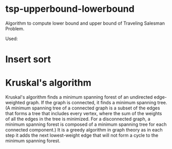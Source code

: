 # tsp-upperbound-lowerbound
Algorithm to compute lower bound and upper bound of Traveling Salesman Problem.

Used:

<h1>Insert sort</h1>
<h1>Kruskal's algorithm</h1>

Kruskal's algorithm finds a minimum spanning forest of an undirected edge-weighted graph. If the graph is connected, it finds a minimum spanning tree. (A minimum spanning tree of a connected graph is a subset of the edges that forms a tree that includes every vertex, where the sum of the weights of all the edges in the tree is minimized. For a disconnected graph, a minimum spanning forest is composed of a minimum spanning tree for each connected component.) It is a greedy algorithm in graph theory as in each step it adds the next lowest-weight edge that will not form a cycle to the minimum spanning forest.

